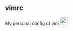 ## vimrc
My personal config of vim 
[<img alt="vim" width="25" height="25" src="https://upload.wikimedia.org/wikipedia/commons/9/9f/Vimlogo.svg"/>](https://www.vim.org/)
